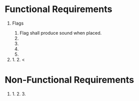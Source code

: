 # Functional Requirements

1. Flags
    1. Flag shall produce sound when placed.
    2. <Flag shall be interactable from the player>
    3. <Flag shall be removedable from the player>
    4. <Flags shall be a set amount>
    5. <Flags must decriment after placing from set amount>

3. <Grid>
    1. <Squares on grid should be proportional to each other>
    2. <

# Non-Functional Requirements
1. <Flags>
    1. <Flags shall be a different color than numbers>
    2. <Flag shall not tell the user if there is a mine under it>
    3. <Flag amount shall not be edited by player>
